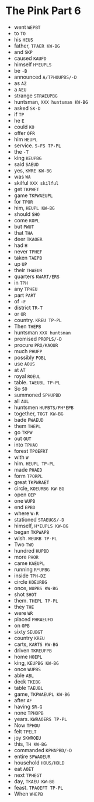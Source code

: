 # The Pink Part 6

* went `WEPBT`
* to `TO`
* his `HEUS`
* father, `TPAER KW-BG`
* and `SKP`
* caused `KAUFD`
* himself `H*EUPLS`
* be `-B`
* announced `A/TPHOUPBS/-D`
* as `AZ`
* a `AEU`
* strange `STRAEUPBG`
* huntsman, `XXX huntsman KW-BG`
* asked `SK-D`
* if `TP`
* he `E`
* could `KO`
* offer `OFR`
* him `HEUPL`
* service. `S-FS TP-PL`
* the `-T`
* king `KEUPBG`
* said `SAEUD`
* yes, `KWRE KW-BG`
* was `WA`
* skilful `XXX skilful`
* get `TKPWET`
* game `TKPWAEUPL`
* for `TPOR`
* him, `HEUPL KW-BG`
* should `SHO`
* come `KOPL`
* but `PWUT`
* that `THA`
* deer `TKAOER`
* had `H`
* never `TPHEF`
* taken `TAEPB`
* up `UP`
* their `THAEUR`
* quarters `KWART/ERS`
* in `TPH`
* any `TPHEU`
* part `PART`
* of `-F`
* district `TR-T`
* or `OR`
* country. `KREU TP-PL`
* Then `THEPB`
* huntsman `XXX huntsman`
* promised `PROPLS/-D`
* procure `PRO/KAOUR`
* much `PHUFP`
* possibly `POBL`
* use `AOUS`
* at `AT`
* royal `ROEUL`
* table. `TAEUBL TP-PL`
* So `SO`
* summoned `SPHUPBD`
* all `AUL`
* huntsmen `HUPBTS/PH*EPB`
* together, `TOGT KW-BG`
* bade `PWAEUD`
* them `THEPL`
* go `TKPW`
* out `OUT`
* into `TPHAO`
* forest `TPOEFRT`
* with `W`
* him. `HEUPL TP-PL`
* made `PHAED`
* form `TPORPL`
* great `TKPWRAET`
* circle, `KOEURBG KW-BG`
* open `OEP`
* one `WUPB`
* end `EPBD`
* where `W-R`
* stationed `STAEUGS/-D`
* himself, `H*EUPLS KW-BG`
* began `TKPWAPB`
* wish. `WEURB TP-PL`
* Two `TWO`
* hundred `HUPBD`
* more `PHOR`
* came `KAEUPL`
* running `R*UPBG`
* inside `TPH-DZ`
* circle `KOEURBG`
* once, `WUPBS KW-BG`
* shot `SHOT`
* them. `THEPL TP-PL`
* they `THE`
* were `WR`
* placed `PHRAEUFD`
* on `OPB`
* sixty `SEUBGT`
* country `KREU`
* carts, `KARTS KW-BG`
* driven `TKREUFPB`
* home `HOEPL`
* king, `KEUPBG KW-BG`
* once `WUPBS`
* able `ABL`
* deck `TKEBG`
* table `TAEUBL`
* game, `TKPWAEUPL KW-BG`
* after `AF`
* having `SR-G`
* none `TPHOPB`
* years. `KWRAOERS TP-PL`
* Now `TPHOU`
* felt `TPELT`
* joy `SKWROEU`
* this, `TH KW-BG`
* commanded `KPHAPBD/-D`
* entire `SPWAOEUR`
* household `HOUS/HOLD`
* eat `AOET`
* next `TPHEGT`
* day, `TKAEU KW-BG`
* feast. `TPAOEFT TP-PL`
* When `WHEPB`
